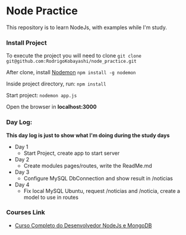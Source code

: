 # Node Practice
This repository is to learn NodeJs, with examples while I'm study.

### Install Project
To execute the project you will need to clone
`git clone git@github.com:RodrigoKobayashi/node_practice.git`

After clone, install [Nodemon](https://nodemon.io/)
`npm install -g nodemon`

Inside project directory, run:
`npm install`

Start project:
`nodemon app.js`

Open the browser in **localhost:3000**

### Day Log:
**This day log is just to show what I'm doing during the study days**
* Day 1
    * Start Project, create app to start server
* Day 2 
    * Create modules pages/routes, write the ReadMe.md
* Day 3
    * Configure MySQL DbConnection and show result in /noticias
* Day 4
    * Fix local MySQL Ubuntu, request /noticias and /noticia, create a model to use in routes

### Courses Link
* [Curso Completo do Desenvolvedor NodeJs e MongoDB](https://www.udemy.com/course/curso-completo-do-desenvolvedor-nodejs/learn/lecture/5652568#content)